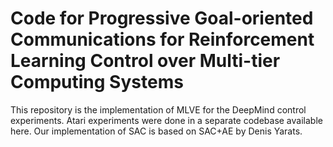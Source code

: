 # Code for Progressive Goal-oriented Communications for Reinforcement Learning Control over Multi-tier Computing Systems
This repository is the implementation of MLVE for the DeepMind control experiments. Atari experiments were done in a separate codebase available here. Our implementation of SAC is based on SAC+AE by Denis Yarats.